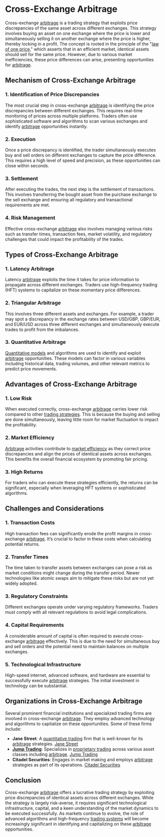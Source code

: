 # Cross-Exchange Arbitrage

Cross-exchange [arbitrage](../a/arbitrage.md) is a trading strategy that exploits price discrepancies of the same asset across different exchanges. This strategy involves buying an asset on one exchange where the price is lower and simultaneously selling it on another exchange where the price is higher, thereby locking in a profit. The concept is rooted in the principle of the "[law of one price](../l/law_of_one_price.md)," which asserts that in an efficient market, identical assets should sell for the same price. However, due to various market inefficiencies, these price differences can arise, presenting opportunities for [arbitrage](../a/arbitrage.md).

## Mechanism of Cross-Exchange Arbitrage

### 1. Identification of Price Discrepancies

The most crucial step in cross-exchange [arbitrage](../a/arbitrage.md) is identifying the price discrepancies between different exchanges. This requires real-time monitoring of prices across multiple platforms. Traders often use sophisticated software and algorithms to scan various exchanges and identify [arbitrage](../a/arbitrage.md) opportunities instantly.

### 2. Execution

Once a price discrepancy is identified, the trader simultaneously executes buy and sell orders on different exchanges to capture the price difference. This requires a high level of speed and precision, as these opportunities can close within seconds.

### 3. Settlement

After executing the trades, the next step is the settlement of transactions. This involves transferring the bought asset from the purchase exchange to the sell exchange and ensuring all regulatory and transactional requirements are met.

### 4. Risk Management

Effective cross-exchange [arbitrage](../a/arbitrage.md) also involves managing various risks such as transfer times, transaction fees, market volatility, and regulatory challenges that could impact the profitability of the trades.

## Types of Cross-Exchange Arbitrage

### 1. Latency Arbitrage

Latency [arbitrage](../a/arbitrage.md) exploits the time it takes for price information to propagate across different exchanges. Traders use high-frequency trading (HFT) systems to capitalize on these momentary price differences.

### 2. Triangular Arbitrage

This involves three different assets and exchanges. For example, a trader may spot a discrepancy in the exchange rates between USD/GBP, GBP/EUR, and EUR/USD across three different exchanges and simultaneously execute trades to profit from the imbalances.

### 3. Quantitative Arbitrage

[Quantitative models](../q/quantitative_models.md) and algorithms are used to identify and exploit [arbitrage](../a/arbitrage.md) opportunities. These models can factor in various variables including historical data, trading volumes, and other relevant metrics to predict price movements.

## Advantages of Cross-Exchange Arbitrage

### 1. Low Risk

When executed correctly, cross-exchange [arbitrage](../a/arbitrage.md) carries lower risk compared to other [trading strategies](../t/trading_strategies.md). This is because the buying and selling are done simultaneously, leaving little room for market fluctuation to impact the profitability.

### 2. Market Efficiency

[Arbitrage](../a/arbitrage.md) activities contribute to [market efficiency](../m/market_efficiency.md) as they correct price discrepancies and align the prices of identical assets across exchanges. This benefits the overall financial ecosystem by promoting fair pricing.

### 3. High Returns

For traders who can execute these strategies efficiently, the returns can be significant, especially when leveraging HFT systems or sophisticated algorithms.

## Challenges and Considerations

### 1. Transaction Costs

High transaction fees can significantly erode the profit margins in cross-exchange [arbitrage](../a/arbitrage.md). It’s crucial to factor in these costs when calculating potential returns.

### 2. Transfer Times

The time taken to transfer assets between exchanges can pose a risk as market conditions might change during the transfer period. Newer technologies like atomic swaps aim to mitigate these risks but are not yet widely adopted.

### 3. Regulatory Constraints

Different exchanges operate under varying regulatory frameworks. Traders must comply with all relevant regulations to avoid legal complications.

### 4. Capital Requirements

A considerable amount of capital is often required to execute cross-exchange [arbitrage](../a/arbitrage.md) effectively. This is due to the need for simultaneous buy and sell orders and the potential need to maintain balances on multiple exchanges.

### 5. Technological Infrastructure

High-speed internet, advanced software, and hardware are essential to successfully execute [arbitrage](../a/arbitrage.md) strategies. The initial investment in technology can be substantial.

## Organizations in Cross-Exchange Arbitrage

Several prominent financial institutions and specialized trading firms are involved in cross-exchange [arbitrage](../a/arbitrage.md). They employ advanced technology and algorithms to capitalize on these opportunities. Some of these firms include:

- **Jane Street**: A [quantitative trading](../q/quantitative_trading.md) firm that is well-known for its [arbitrage](../a/arbitrage.md) strategies. [Jane Street](https://www.janestreet.com/)
- **[Jump Trading](../j/jump_trading.md)**: Specializes in [proprietary trading](../p/proprietary_trading.md) across various asset classes including [arbitrage](../a/arbitrage.md). [Jump Trading](https://www.jumptrading.com/)
- **Citadel Securities**: Engages in market making and employs [arbitrage](../a/arbitrage.md) strategies as part of its operations. [Citadel Securities](https://www.citadel.com/)

## Conclusion

Cross-exchange [arbitrage](../a/arbitrage.md) offers a lucrative trading strategy by exploiting price discrepancies of identical assets across different exchanges. While the strategy is largely risk-averse, it requires significant technological infrastructure, capital, and a keen understanding of the market dynamics to be executed successfully. As markets continue to evolve, the role of advanced algorithms and high-frequency [trading systems](../t/trading_systems.md) will become increasingly significant in identifying and capitalizing on these [arbitrage](../a/arbitrage.md) opportunities.